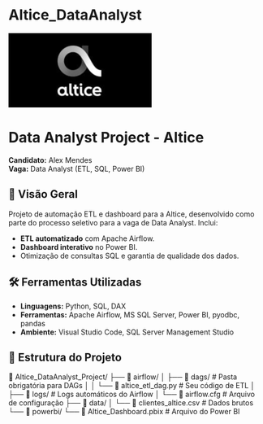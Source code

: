 # Altice_DataAnalyst

![alt text](image.png)



# Data Analyst Project - Altice
**Candidato:** Alex Mendes  
**Vaga:** Data Analyst (ETL, SQL, Power BI)  


## 📌 Visão Geral
Projeto de automação ETL e dashboard para a Altice, desenvolvido como parte do processo seletivo para a vaga de Data Analyst. Inclui:
- **ETL automatizado** com Apache Airflow.
- **Dashboard interativo** no Power BI.
- Otimização de consultas SQL e garantia de qualidade dos dados.

## 🛠️ Ferramentas Utilizadas
- **Linguagens:** Python, SQL, DAX
- **Ferramentas:** Apache Airflow, MS SQL Server, Power BI, pyodbc, pandas
- **Ambiente:** Visual Studio Code, SQL Server Management Studio

## 📂 Estrutura do Projeto
📂 Altice_DataAnalyst_Project/
├── 📂 airflow/
│   ├── 📂 dags/                  # Pasta obrigatória para DAGs
│   │   └── 📄 altice_etl_dag.py  # Seu código de ETL
│   ├── 📂 logs/                  # Logs automáticos do Airflow
│   └── 📄 airflow.cfg            # Arquivo de configuração
├── 📂 data/
│   └── 📄 clientes_altice.csv    # Dados brutos
└── 📂 powerbi/
    └── 📄 Altice_Dashboard.pbix  # Arquivo do Power BI

